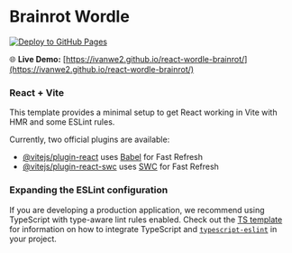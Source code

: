 # Brainrot Wordle

[![Deploy to GitHub Pages](https://github.com/ivanwe2/react-wordle-brainrot/actions/workflows/deploy.yml/badge.svg)](https://github.com/ivanwe2/react-wordle-brainrot/actions/workflows/deploy.yml)

🌐 **Live Demo:** [https://ivanwe2.github.io/react-wordle-brainrot/](https://ivanwe2.github.io/react-wordle-brainrot/)



### React + Vite

This template provides a minimal setup to get React working in Vite with HMR and some ESLint rules.

Currently, two official plugins are available:

- [@vitejs/plugin-react](https://github.com/vitejs/vite-plugin-react/blob/main/packages/plugin-react) uses [Babel](https://babeljs.io/) for Fast Refresh
- [@vitejs/plugin-react-swc](https://github.com/vitejs/vite-plugin-react/blob/main/packages/plugin-react-swc) uses [SWC](https://swc.rs/) for Fast Refresh

### Expanding the ESLint configuration

If you are developing a production application, we recommend using TypeScript with type-aware lint rules enabled. Check out the [TS template](https://github.com/vitejs/vite/tree/main/packages/create-vite/template-react-ts) for information on how to integrate TypeScript and [`typescript-eslint`](https://typescript-eslint.io) in your project.
